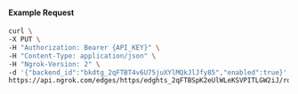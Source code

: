 <!-- Code generated for API Clients. DO NOT EDIT. -->

#### Example Request

```bash
curl \
-X PUT \
-H "Authorization: Bearer {API_KEY}" \
-H "Content-Type: application/json" \
-H "Ngrok-Version: 2" \
-d '{"backend_id":"bkdtg_2qFTBT4v6U75juXYlMQkJlJfy85","enabled":true}' \
https://api.ngrok.com/edges/https/edghts_2qFTBSpK2eUlWLeKSVPITLGW2iJ/routes/edghtsrt_2qFTBRVHvnCq6mwbt1AkLrwjn4U/backend
```
